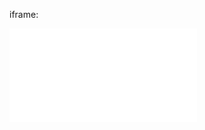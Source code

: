 iframe:
<iframe src=”linktodata” frameborder=”0” width=”500” scrolling=“no”> <iframe>
tip: The <iframe> tag specifies an inline frame.
An inline frame is used to embed another document within the current HTML document.
iframe is Primarily used to include resources from other domains or subdomains but can be used to include content from the same domain as well. The <iframe>'s strength is that the embedded code is 'live' i.e. dynamic and can communicate with the parent document.

Frame tag:
 
note: frame element has attribute name= “ ” that allows us to name the frame. 
tip: now see target attribute of anchor tag and you’ll understand the importance of frames.
